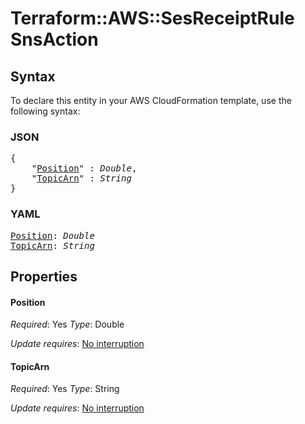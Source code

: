 # Terraform::AWS::SesReceiptRule SnsAction

## Syntax

To declare this entity in your AWS CloudFormation template, use the following syntax:

### JSON

<pre>
{
    "<a href="#position" title="Position">Position</a>" : <i>Double</i>,
    "<a href="#topicarn" title="TopicArn">TopicArn</a>" : <i>String</i>
}
</pre>

### YAML

<pre>
<a href="#position" title="Position">Position</a>: <i>Double</i>
<a href="#topicarn" title="TopicArn">TopicArn</a>: <i>String</i>
</pre>

## Properties

#### Position

_Required_: Yes
_Type_: Double

_Update requires_: [No interruption](https://docs.aws.amazon.com/AWSCloudFormation/latest/UserGuide/using-cfn-updating-stacks-update-behaviors.html#update-no-interrupt)

#### TopicArn

_Required_: Yes
_Type_: String

_Update requires_: [No interruption](https://docs.aws.amazon.com/AWSCloudFormation/latest/UserGuide/using-cfn-updating-stacks-update-behaviors.html#update-no-interrupt)

